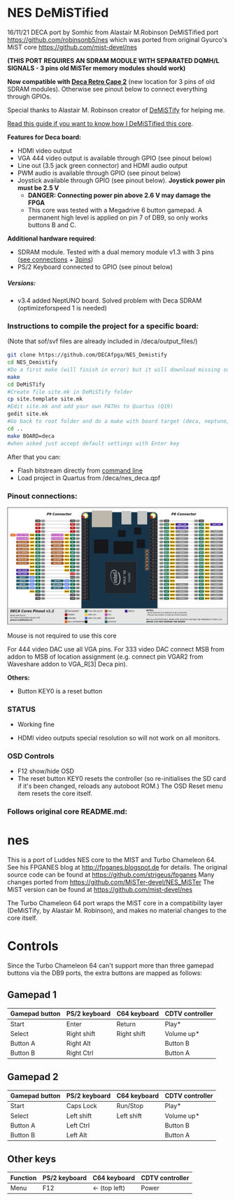 # NES DeMiSTified

16/11/21 DECA port by Somhic from Alastair M.Robinson DeMiSTified port https://github.com/robinsonb5/nes which was ported from original Gyurco's MiST core https://github.com/mist-devel/nes

**(THIS PORT REQUIRES AN SDRAM MODULE WITH SEPARATED DQMH/L SIGNALS - 3 pins old MiSTer memory modules should work)**

**Now compatible with [Deca Retro Cape 2](https://github.com/somhi/DECA_retro_cape_2)** (new location for 3 pins of old SDRAM modules). Otherwise see pinout below to connect everything through GPIOs.

Special thanks to Alastair M. Robinson creator of [DeMiSTify](https://github.com/robinsonb5/DeMiSTify) for helping me. 

[Read this guide if you want to know how I DeMiSTified this core](https://github.com/DECAfpga/DECA_board/tree/main/Tutorials/DeMiSTify).

**Features for Deca board:**

* HDMI video output
* VGA 444 video output is available through GPIO (see pinout below)
* Line out (3.5 jack green connector) and HDMI audio output
* PWM audio is available through GPIO (see pinout below)
* Joystick available through GPIO  (see pinout below).  **Joystick power pin must be 2.5 V**
  * **DANGER: Connecting power pin above 2.6 V may damage the FPGA**
  * This core was tested with a Megadrive 6 button gamepad. A permanent high level is applied on pin 7 of DB9, so only works buttons B and C.

**Additional hardware required**:

- SDRAM module. Tested with a dual memory module v1.3 with 3 pins ([see connections](https://github.com/SoCFPGA-learning/DECA/tree/main/Projects/sdram_mister_deca) + [3pins](https://github.com/DECAfpga/DECA_board/blob/main/Sdram_mister_deca/README_3pins.md))
- PS/2 Keyboard connected to GPIO  (see pinout below)

##### Versions:

* v3.4  added NeptUNO board. Solved problem with Deca SDRAM (optimizeforspeed 1 is needed)

### Instructions to compile the project for a specific board:

(Note that sof/svf files are already included in /deca/output_files/)

```sh
git clone https://github.com/DECAfpga/NES_Demistify
cd NES_Demistify
#Do a first make (will finish in error) but it will download missing submodules 
make
cd DeMiSTify
#Create file site.mk in DeMiSTify folder 
cp site.template site.mk
#Edit site.mk and add your own PATHs to Quartus (Q19)
gedit site.mk
#Go back to root folder and do a make with board target (deca, neptuno, uareloaded). If not specified it will compile for all targets.
cd ..
make BOARD=deca
#when asked just accept default settings with Enter key
```

After that you can:

* Flash bitstream directly from [command line](https://github.com/DECAfpga/DECA_binaries#flash-bitstream-to-fgpa-with-quartus)
* Load project in Quartus from /deca/nes_deca.qpf

### Pinout connections:

![pinout_deca](pinout_deca.png)

Mouse is not required to use this core

For 444 video DAC use all VGA pins. For 333 video DAC connect MSB from addon to MSB of location assignment (e.g. connect pin VGAR2 from Waveshare addon to VGA_R[3] Deca pin).

**Others:**

* Button KEY0 is a reset button

### STATUS

* Working fine

* HDMI video outputs special resolution so will not work on all monitors. 

### OSD Controls

* F12 show/hide OSD 
* The reset button KEY0 resets the controller (so re-initialises the SD card if it's been changed, reloads any autoboot ROM.) The OSD Reset menu item resets the core itself.



### Follows original core README.md:





# nes

This is a port of Luddes NES core to the MIST and Turbo Chameleon 64. See his FPGANES blog at http://fpganes.blogspot.de for details. The original source code can be found at https://github.com/strigeus/fpganes
Many changes ported from https://github.com/MiSTer-devel/NES_MiSTer
The MiST version can be found at https://github.com/mist-devel/nes

The Turbo Chameleon 64 port wraps the MiST core in a compatibility layer (DeMiSTify, by Alastair M. Robinson), and makes no material changes to the core itself.

# Controls

Since the Turbo Chameleon 64 can't support more than three gamepad buttons via the DB9 ports, the extra buttons are mapped as follows:

## Gamepad 1

| Gamepad button | PS/2 keyboard | C64 keyboard | CDTV controller |
| :------------- | :------------ | :----------- | :-------------- |
| Start          | Enter         | Return       | Play*           |
| Select         | Right shift   | Right shift  | Volume up*      |
| Button A       | Right Alt     |              | Button B        |
| Button B       | Right Ctrl    |              | Button A        |

## Gamepad 2

| Gamepad button | PS/2 keyboard | C64 keyboard | CDTV controller |
| :------------- | :------------ | :----------- | :-------------- |
| Start          | Caps Lock     | Run/Stop     | Play*           |
| Select         | Left shift    | Left shift   | Volume up*      |
| Button A       | Left Ctrl     |              | Button B        |
| Button B       | Left Alt      |              | Button A        |

## Other keys

| Function | PS/2 keyboard | C64 keyboard     | CDTV controller |
| :------- | :------------ | :--------------- | :-------------- |
| Menu     | F12           | &lt;- (top left) | Power           |


